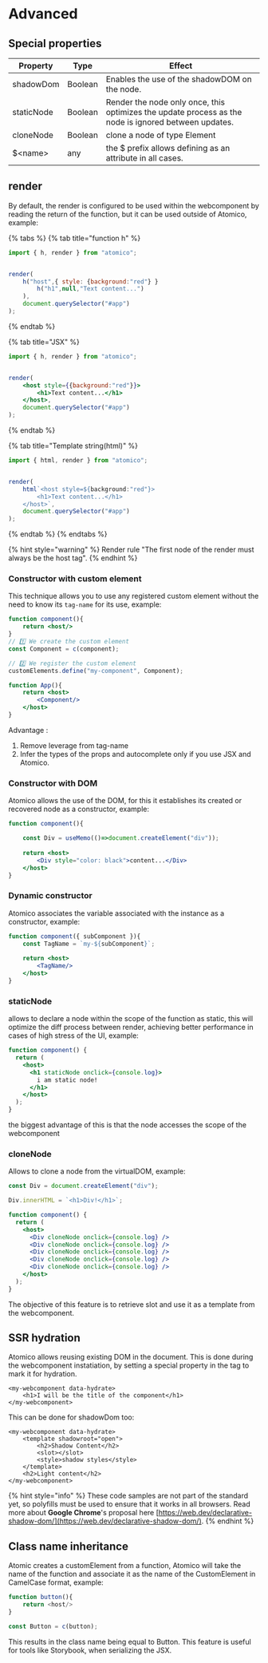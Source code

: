 # Advanced

## Special properties

| Property   | Type    | Effect                                                                                               |
| ---------- | ------- | ---------------------------------------------------------------------------------------------------- |
| shadowDom  | Boolean | Enables the use of the shadowDOM on the node.                                                        |
| staticNode | Boolean | Render the node only once, this optimizes the update process as the node is ignored between updates. |
| cloneNode  | Boolean | clone a node of type Element                                                                         |
| $\<name>   | any     | the $ prefix allows defining as an attribute in all cases.                                           |

## render

By default, the render is configured to be used within the webcomponent by reading the return of the function, but it can be used outside of Atomico, example:

{% tabs %}
{% tab title="function h" %}
```javascript
import { h, render } from "atomico";


render(
    h("host",{ style: {background:"red"} }
        h("h1",null,"Text content...")
    ),
    document.querySelector("#app")
);
```
{% endtab %}

{% tab title="JSX" %}
```jsx
import { h, render } from "atomico";


render(
    <host style={{background:"red"}}>
        <h1>Text content...</h1>
    </host>,
    document.querySelector("#app")
);
```
{% endtab %}

{% tab title="Template string(html)" %}
```javascript
import { html, render } from "atomico";


render(
    html`<host style=${background:"red"}>
        <h1>Text content...</h1>
    </host>`,
    document.querySelector("#app")
);
```
{% endtab %}
{% endtabs %}

{% hint style="warning" %}
Render rule "The first node of the render must always be the host tag".
{% endhint %}

### Constructor with custom element

This technique allows you to use any registered custom element without the need to know its `tag-name` for its use, example:

```jsx
function component(){
    return <host/>
}
// 1️⃣ We create the custom element
const Component = c(component);

// 2️⃣ We register the custom element
customElements.define("my-component", Component);

function App(){
    return <host>
        <Component/>
    </host>
}
```

Advantage :

1. Remove leverage from tag-name
2. Infer the types of the props and autocomplete only if you use JSX and Atomico.

### Constructor with DOM

Atomico allows the use of the DOM, for this it establishes its created or recovered node as a constructor, example:

```jsx
function component(){

    const Div = useMemo(()=>document.createElement("div"));
    
    return <host>
        <Div style="color: black">content...</Div>
    </host>
}
```

### Dynamic constructor

Atomico associates the variable associated with the instance as a constructor, example:

```jsx
function component({ subComponent }){
    const TagName = `my-${subComponent}`;
    
    return <host>
        <TagName/>
    </host>
}
```

### staticNode

allows to declare a node within the scope of the function as static, this will optimize the diff process between render, achieving better performance in cases of high stress of the UI, example:

```jsx
function component() {
  return (
    <host>
      <h1 staticNode onclick={console.log}>
        i am static node!
      </h1>
    </host>
  );
}
```

the biggest advantage of this is that the node accesses the scope of the webcomponent

### cloneNode

Allows to clone a node from the virtualDOM, example:

```jsx
const Div = document.createElement("div");

Div.innerHTML = `<h1>Div!</h1>`;

function component() {
  return (
    <host>
      <Div cloneNode onclick={console.log} />
      <Div cloneNode onclick={console.log} />
      <Div cloneNode onclick={console.log} />
      <Div cloneNode onclick={console.log} />
      <Div cloneNode onclick={console.log} />
    </host>
  );
}
```

The objective of this feature is to retrieve slot and use it as a template from the webcomponent.

## SSR hydration

Atomico allows reusing existing DOM in the document. This is done during the
webcomponent instatiation, by setting a special property in the tag to mark it
for hydration.

```markup
<my-webcomponent data-hydrate>
    <h1>I will be the title of the component</h1>
</my-webcomponent>
```

This can be done for shadowDom too:

```markup
<my-webcomponent data-hydrate>
    <template shadowroot="open">
        <h2>Shadow Content</h2>
        <slot></slot>
        <style>shadow styles</style>
    </template>
    <h2>Light content</h2>
</my-webcomponent>
```

{% hint style="info" %}
These code samples are not part of the standard yet, so polyfills must be used to
ensure that it works in all browsers.
Read more about **Google Chrome**'s proposal here [https://web.dev/declarative-shadow-dom/](https://web.dev/declarative-shadow-dom/).
{% endhint %}

## Class name inheritance

Atomic creates a customElement from a function, Atomico will take the name of the function and associate it as the name of the CustomElement in CamelCase format, example:

```javascript
function button(){
    return <host/>
}

const Button = c(button);
```

This results in the class name being equal to Button. This feature is useful for tools like Storybook, when serializing the JSX.
